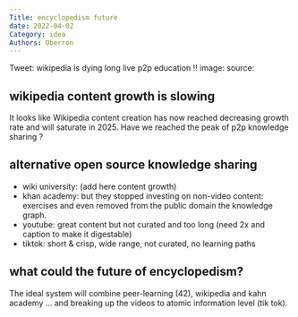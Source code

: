 ```yaml
---
Title: encyclopedism future
date: 2022-04-02
Category: idea
Authors: Oberron
---
```


Tweet: wikipedia is dying long live p2p education !!
image:
source: 

## wikipedia content growth is slowing

It looks like Wikipedia content creation has now reached decreasing growth rate and will saturate in 2025. Have we reached the peak of p2p knowledge sharing ?

## alternative open source knowledge sharing 

* wiki university: (add here content growth)
* khan academy: but they stopped investing on non-video content: exercises and even removed from the public domain the knowledge graph.
* youtube: great content but not curated and too long (need 2x and caption to make it digestable)
* tiktok: short & crisp, wide range, not curated, no learning paths

## what could the future of encyclopedism?

The ideal system will combine peer-learning (42), wikipedia and kahn academy ... and breaking up the videos to atomic information level (tik tok).
